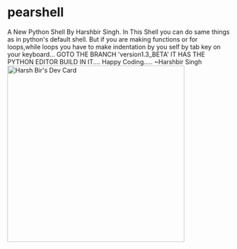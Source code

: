 # pearshell
A New Python Shell By Harshbir Singh.
In This Shell you can do same things as in python's default shell.
But if you are making functions or for loops,while loops you have to make indentation by you self by tab key on your keyboard...
GOTO THE BRANCH 'version1.3_BETA' IT HAS THE PYTHON EDITOR BUILD IN IT....
Happy Coding.....
~Harshbir Singh
<a href="https://app.daily.dev/harshbir_007"><img src="https://api.daily.dev/devcards/7e90cfc2c2624e4c8868226ebc780eb9.png?r=qej" width="400" alt="Harsh Bir's Dev Card"/></a>
